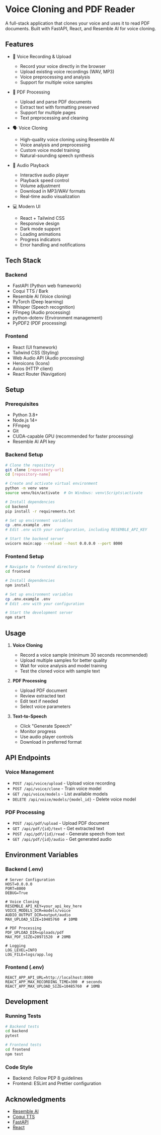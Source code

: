 # Voice Cloning and PDF Reader

A full-stack application that clones your voice and uses it to read PDF documents. Built with FastAPI, React, and Resemble AI for voice cloning.

## Features

- 🎤 Voice Recording & Upload
  - Record your voice directly in the browser
  - Upload existing voice recordings (WAV, MP3)
  - Voice preprocessing and analysis
  - Support for multiple voice samples

- 📄 PDF Processing
  - Upload and parse PDF documents
  - Extract text with formatting preserved
  - Support for multiple pages
  - Text preprocessing and cleaning

- 🗣️ Voice Cloning
  - High-quality voice cloning using Resemble AI
  - Voice analysis and preprocessing
  - Custom voice model training
  - Natural-sounding speech synthesis

- 🎵 Audio Playback
  - Interactive audio player
  - Playback speed control
  - Volume adjustment
  - Download in MP3/WAV formats
  - Real-time audio visualization

- 💻 Modern UI
  - React + Tailwind CSS
  - Responsive design
  - Dark mode support
  - Loading animations
  - Progress indicators
  - Error handling and notifications

## Tech Stack

### Backend
- FastAPI (Python web framework)
- Coqui TTS / Bark
- Resemble AI (Voice cloning)
- PyTorch (Deep learning)
- Whisper (Speech recognition)
- FFmpeg (Audio processing)
- python-dotenv (Environment management)
- PyPDF2 (PDF processing)

### Frontend
- React (UI framework)
- Tailwind CSS (Styling)
- Web Audio API (Audio processing)
- Heroicons (Icons)
- Axios (HTTP client)
- React Router (Navigation)

## Setup

### Prerequisites
- Python 3.8+
- Node.js 14+
- FFmpeg
- Git
- CUDA-capable GPU (recommended for faster processing)
- Resemble AI API key

### Backend Setup
```bash
# Clone the repository
git clone [repository-url]
cd [repository-name]

# Create and activate virtual environment
python -m venv venv
source venv/bin/activate  # On Windows: venv\Scripts\activate

# Install dependencies
cd backend
pip install -r requirements.txt

# Set up environment variables
cp .env.example .env
# Edit .env with your configuration, including RESEMBLE_API_KEY

# Start the backend server
uvicorn main:app --reload --host 0.0.0.0 --port 8000
```

### Frontend Setup
```bash
# Navigate to frontend directory
cd frontend

# Install dependencies
npm install

# Set up environment variables
cp .env.example .env
# Edit .env with your configuration

# Start the development server
npm start
```

## Usage

1. **Voice Cloning**
   - Record a voice sample (minimum 30 seconds recommended)
   - Upload multiple samples for better quality
   - Wait for voice analysis and model training
   - Test the cloned voice with sample text

2. **PDF Processing**
   - Upload PDF document
   - Review extracted text
   - Edit text if needed
   - Select voice parameters

3. **Text-to-Speech**
   - Click "Generate Speech"
   - Monitor progress
   - Use audio player controls
   - Download in preferred format

## API Endpoints

### Voice Management
- `POST /api/voice/upload` - Upload voice recording
- `POST /api/voice/clone` - Train voice model
- `GET /api/voice/models` - List available models
- `DELETE /api/voice/models/{model_id}` - Delete voice model

### PDF Processing
- `POST /api/pdf/upload` - Upload PDF document
- `GET /api/pdf/{id}/text` - Get extracted text
- `POST /api/pdf/{id}/read` - Generate speech from text
- `GET /api/pdf/{id}/audio` - Get generated audio

## Environment Variables

### Backend (.env)
```env
# Server Configuration
HOST=0.0.0.0
PORT=8000
DEBUG=True

# Voice Cloning
RESEMBLE_API_KEY=your_api_key_here
VOICE_MODELS_DIR=models/voice
AUDIO_OUTPUT_DIR=output/audio
MAX_UPLOAD_SIZE=10485760  # 10MB

# PDF Processing
PDF_UPLOAD_DIR=uploads/pdf
MAX_PDF_SIZE=20971520  # 20MB

# Logging
LOG_LEVEL=INFO
LOG_FILE=logs/app.log
```

### Frontend (.env)
```env
REACT_APP_API_URL=http://localhost:8000
REACT_APP_MAX_RECORDING_TIME=300  # seconds
REACT_APP_MAX_UPLOAD_SIZE=10485760  # 10MB
```

## Development

### Running Tests
```bash
# Backend tests
cd backend
pytest

# Frontend tests
cd frontend
npm test
```

### Code Style
- Backend: Follow PEP 8 guidelines
- Frontend: ESLint and Prettier configuration




## Acknowledgments

- [Resemble AI](https://www.resemble.ai/)
- [Coqui TTS](https://github.com/coqui-ai/TTS)
- [FastAPI](https://fastapi.tiangolo.com/)
- [React](https://reactjs.org/) 
